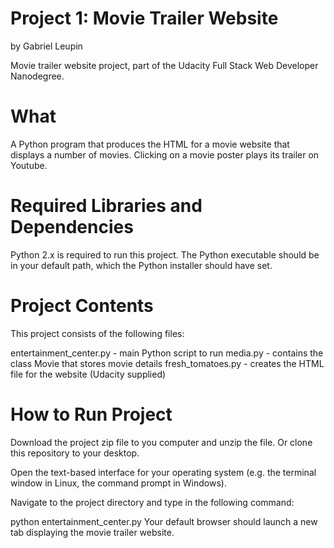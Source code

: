 # Project 1: Movie Trailer Website

by Gabriel Leupin

Movie trailer website project, part of the Udacity Full Stack Web Developer Nanodegree.

# What 

A Python program that produces the HTML for a movie website that displays a number of movies. Clicking on a movie poster plays its trailer on Youtube.

# Required Libraries and Dependencies

Python 2.x is required to run this project. The Python executable should be in your default path, which the Python installer should have set.

# Project Contents

This project consists of the following files:

entertainment_center.py - main Python script to run
media.py - contains the class Movie that stores movie details
fresh_tomatoes.py - creates the HTML file for the website (Udacity supplied)
# How to Run Project

Download the project zip file to you computer and unzip the file. Or clone this repository to your desktop.

Open the text-based interface for your operating system (e.g. the terminal window in Linux, the command prompt in Windows).

Navigate to the project directory and type in the following command:

python entertainment_center.py
Your default browser should launch a new tab displaying the movie trailer website.

